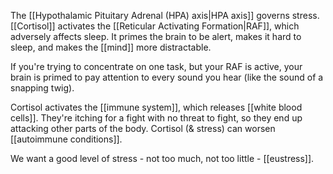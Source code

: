 The [[Hypothalamic Pituitary Adrenal (HPA) axis|HPA axis]] governs stress. [[Cortisol]] activates the [[Reticular Activating Formation|RAF]], which adversely affects sleep. It primes the brain to be alert, makes it hard to sleep, and makes the [[mind]] more distractable.

If you're trying to concentrate on one task, but your RAF is active, your brain is primed to pay attention to every sound you hear (like the sound of a snapping twig).

Cortisol activates the [[immune system]], which releases [[white blood cells]]. They're itching for a fight with no threat to fight, so they end up attacking other parts of the body. Cortisol (& stress) can worsen [[autoimmune conditions]].

We want a good level of stress - not too much, not too little - [[eustress]].